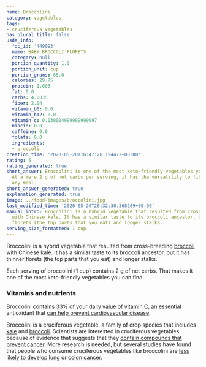 ```yaml
---
name: Broccolini
category: vegetables
tags:
- cruciferous vegetables
has_plural_title: false
usda_info:
  fdc_id: '449093'
  name: BABY BROCCOLI FLORETS
  category: null
  portion_quantity: 1.0
  portion_unit: cup
  portion_grams: 85.0
  calories: 29.75
  protein: 1.003
  fat: 0.0
  carbs: 4.0035
  fiber: 2.04
  vitamin_b6: 0.0
  vitamin_b12: 0.0
  vitamin_c: 0.030004999999999997
  niacin: 0.0
  caffeine: 0.0
  folate: 0.0
  ingredients:
  - broccoli
creation_time: '2020-05-20T16:47:28.194472+00:00'
rating: 5
rating_generated: true
short_answer: Broccolini is one of the most keto-friendly vegetables you can find.
  At a mere 2 g of net carbs per serving, it has the versatility to fit into almost
  any meal.
short_answer_generated: true
explanation_generated: true
image: ../food-images/broccolini.jpg
last_modified_time: '2020-05-20T20:32:30.368269+00:00'
manual_intro: Broccolini is a hybrid vegetable that resulted from cross-breeding [broccoli](/broccoli)
  with Chinese kale. It has a similar taste to its broccoli ancestor, but it has thinner
  florets (the top parts that you eat) and longer stalks.
serving_size_formatted: 1 cup
---
```

Broccolini is a hybrid vegetable that resulted from cross-breeding [broccoli](/broccoli) with Chinese kale. It has a similar taste to its broccoli ancestor, but it has thinner florets (the top parts that you eat) and longer stalks.

Each serving of broccolini (1 cup) contains 2 g of net carbs. That makes it one of the most keto-friendly vegetables you can find.

### Vitamins and nutrients

Broccolini contains 33% of your [daily value of vitamin C](https://ods.od.nih.gov/factsheets/VitaminC-HealthProfessional/), an essential antioxidant that [can help prevent cardiovascular disease](https://www.ncbi.nlm.nih.gov/pubmed/17884994).

Broccolini is a cruciferous vegetable, a family of crop species that includes [kale](/kale) and [broccoli](/broccoli). Scientists are interested in cruciferous vegetables because of evidence that suggests that they [contain compounds that prevent cancer](https://www.cancer.gov/about-cancer/causes-prevention/risk/diet/cruciferous-vegetables-fact-sheet). More research is needed, but several studies have found that people who consume cruciferous vegetables like broccolini are [less likely to develop lung](https://www.ncbi.nlm.nih.gov/pubmed/11078758) or [colon cancer](https://www.ncbi.nlm.nih.gov/pubmed/11117618).
